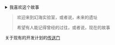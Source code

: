<details>
<summary>我喜欢这个故事</summary>
<img src="https://api.phantom-sea-limited.ltd/image/GF.svg">
</details>

> 欢迎来到幻海实验室，或者说，未来的遗址
>
> 希望有人能记得曾经的过往，或者说，现在的故事


关于现有的开发计划的[传送门](https://github.com/orgs/phantom-sea-limited/projects/2)

